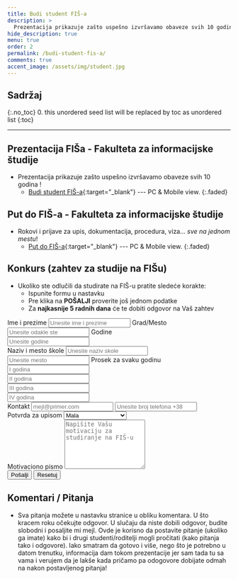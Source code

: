 ```yaml
---
title: Budi student FIŠ-a
description: >
  Prezentacija prikazuje zašto uspešno izvršavamo obaveze svih 10 godina !
hide_description: true
menu: true
order: 2
permalink: /budi-student-fis-a/
comments: true
accent_image: /assets/img/student.jpg
---
```


## Sadržaj
{:.no_toc}
0. this unordered seed list will be replaced by toc as unordered list
{:toc}

---

## Prezentacija FIŠa - Fakulteta za informacijske študije

- Prezentacija prikazuje zašto uspešno izvršavamo obaveze svih 10 godina !
	- [Budi student FIŠ-a](/courses/fis/fis.html){:target="_blank"} --- PC & Mobile view.
  {:.faded}



## Put do FIŠ-a - Fakulteta za informacijske študije

- Rokovi i prijave za upis, dokumentacija, procedura, viza... _sve na jednom mestu_!
	- [Put do FIŠ-a](/courses/fis/put_do_fis_a.html){:target="_blank"} --- PC & Mobile view.
  {:.faded}
	
## Konkurs (zahtev za studije na FIŠu)

- Ukoliko ste odlučili da studirate na FIŠ-u pratite sledeće korakte:
	- Ispunite formu u nastavku
	- Pre klika na **POŠALJI** proverite još jednom podatke
	- Za **najkasnije 5 radnih dana** će te dobiti odgovor na Vaš zahtev


<form action="//formspree.io/{{ site.author.email }}?Subject=Zahtev%20za%20upis%20na%20FIŠ"
      method="POST">
    <input type="hidden" name="FIS" value="Zahtev za upis na FIS" />
    <label for="exampleInputEmail1">Ime i prezime</label>
  <input type="text" name="ImePrezime" class="form-control" placeholder="Unesite ime i prezime" required>
  <label for="exampleInputEmail1">Grad/Mesto</label>
  <input type="text" name="Grad" class="form-control" placeholder="Unesite odakle ste" required>
  <label for="exampleInputEmail1">Godine</label>
    <div class="form-row">
      <div class="col-6">
        <input type="number" name="Godine" class="form-control" placeholder="Unesite godine" required>
      </div>
  </div>
    <label for="exampleInputEmail1">Naziv i mesto škole</label>
  <input type="text" name="Skola" class="form-control" placeholder="Unesite naziv skole" required>
    <input type="text" name="Mesto" class="form-control" placeholder="Unesite mesto" required>
    <label for="exampleInputEmail1">Prosek za svaku godinu</label>
  <div class="form-row">
      <div class="col-5">
        <input type="text" name="1Godina" class="form-control" placeholder="I godina" required>
      </div>
      <div class="col-5">
          <input type="text" name="2Godina" class="form-control" placeholder="II godina" required>
      </div>
      <div class="col-5">
        <input type="text" name="3Godina" class="form-control" placeholder="III godina" required>
      </div>
      <div class="col-5">
          <input type="text" name="4Godina" class="form-control" placeholder="IV godina" required>
      </div>
  </div>
    <label for="exampleInputEmail1">Kontakt</label>
        <input type="email" name="Mail" class="form-control"  placeholder="mejl@primer.com" required>
          <input type="text" name="Telefon" class="form-control" placeholder="Unesite broj telefona +38" required>
  <div class="col-8">
      <label for="exampleFormControlSelect1">Potvrda za upisom </label>
      <select class="form-control" type="text" name="Potvrda" id="exampleFormControlSelect1">
        <option>Mala</option>
        <option>Jos uvek razmisljam</option>
        <option>Nije sigurno</option>
        <option>Velika</option>
        <option>Sigurno dolazim</option>
      </select>
    </div>
      <div class="form-group">
    <label for="exampleFormControlTextarea1">Motivaciono pismo</label>
    <textarea class="form-control" type="text" name="MotivacionoPismo"  rows="7" placeholder="Napišite Vašu motivaciju za studiranje na FIŠ-u" required></textarea>
  </div>
    <input type="hidden" name="_next" value="{{ site.baseurl }}/zahtev-poslat" />
    <input type="hidden" name="_subject" value="New submission from {{ site.url }}{{ site.baseurl }}" />
    <input type="text" name="_gotcha" style="display:none" />
    <button type="submit" class="btn btn-primary">Pošalji</button>
    <button type="reset" class="btn btn-primary">Resetuj</button>
</form>

## Komentari / Pitanja

- Sva pitanja možete u nastavku stranice u obliku komentara. U što kracem roku očekujte odgovor. U slučaju da niste dobili odgovor, budite slobodni i posaljite mi mejl. Ovde je korisno da postavite pitanje (ukoliko ga imate) kako bi i drugi studenti/roditelji mogli pročitati (kako pitanja tako i odgovore). Iako smatram da gotovo i više, nego što je potrebno u datom trenutku, informacija dam tokom prezentacije jer sam tada tu sa vama i verujem da je lakše kada pričamo pa odogovore dobijate odmah na nakon postavljenog pitanja!